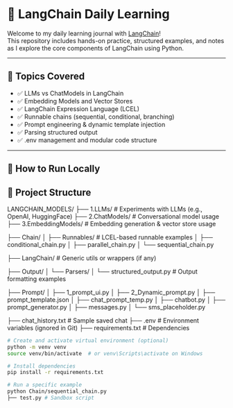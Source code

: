 # 📘 LangChain Daily Learning

Welcome to my daily learning journal with [LangChain](https://www.langchain.com/)!  
This repository includes hands-on practice, structured examples, and notes as I explore the core components of LangChain using Python.

---

## 🧠 Topics Covered

- ✅ LLMs vs ChatModels in LangChain
- ✅ Embedding Models and Vector Stores
- ✅ LangChain Expression Language (LCEL)
- ✅ Runnable chains (sequential, conditional, branching)
- ✅ Prompt engineering & dynamic template injection
- ✅ Parsing structured output
- ✅ .env management and modular code structure

---

## 🚀 How to Run Locally


## 📁 Project Structure

LANGCHAIN_MODELS/
├── 1.LLMs/ # Experiments with LLMs (e.g., OpenAI, HuggingFace)
├── 2.ChatModels/ # Conversational model usage
├── 3.EmbeddingModels/ # Embedding generation & vector store usage

├── Chain/
│ ├── Runnables/ # LCEL-based runnable examples
│ ├── conditional_chain.py
│ ├── parallel_chain.py
│ └── sequential_chain.py

├── LangChain/ # Generic utils or wrappers (if any)

├── Output/
│ └── Parsers/
│ └── structured_output.py # Output formatting examples

├── Prompt/
│ ├── 1_prompt_ui.py
│ ├── 2_Dynamic_prompt.py
│ ├── prompt_template.json
│ ├── chat_prompt_temp.py
│ ├── chatbot.py
│ ├── prompt_generator.py
│ ├── messages.py
│ └── sms_placeholder.py

├── chat_history.txt # Sample saved chat
├── .env # Environment variables (ignored in Git)
├── requirements.txt # Dependencies

```bash
# Create and activate virtual environment (optional)
python -m venv venv
source venv/bin/activate  # or venv\Scripts\activate on Windows

# Install dependencies
pip install -r requirements.txt

# Run a specific example
python Chain/sequential_chain.py
├── test.py # Sandbox script
